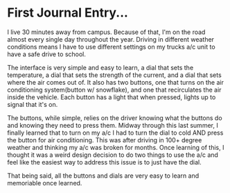# First Journal Entry...
   I live 30 minutes away from campus. Because of that, I'm on the road almost every single day throughout the year. Driving in different weather conditions means I have to use different settings on my trucks a/c unit to have a safe drive to school.

   The interface is very simple and easy to learn, a dial that sets the temperature, a dial that sets the strength of the current, and a dial that sets where the air comes out of. It also has two buttons, one that turns on the air conditioning system(button w/ snowflake), and one that recirculates the air inside the vehicle. Each button has a light that when pressed, lights up to signal that it's on. 

   The buttons, while simple, relies on the driver knowing what the buttons do and knowing they need to press them. Midway through this last summer, I finally learned that to turn on my a/c I had to turn the dial to cold AND press the button for air conditioning. This was after driving in 100+ degree weather and thinking my a/c was broken for months. Once learning of this, I thought it was a weird design decision to do two things to use the a/c and feel like the easiest way to address this issue is to just have the dial.

   That being said, all the buttons and dials are very easy to learn and memoriable once learned.  
